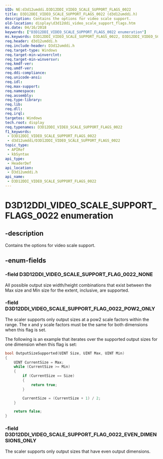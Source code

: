 ```yaml
---
UID: NE:d3d12umddi.D3D12DDI_VIDEO_SCALE_SUPPORT_FLAGS_0022
title: D3D12DDI_VIDEO_SCALE_SUPPORT_FLAGS_0022 (d3d12umddi.h)
description: Contains the options for video scale support.
old-location: display\d3d12ddi_video_scale_support_flags.htm
ms.date: 04/16/2018
keywords: ["D3D12DDI_VIDEO_SCALE_SUPPORT_FLAGS_0022 enumeration"]
ms.keywords: D3D12DDI_VIDEO_SCALE_SUPPORT_FLAGS_0022, D3D12DDI_VIDEO_SCALE_SUPPORT_FLAGS_0022 enumeration [Display Devices], D3D12DDI_VIDEO_SCALE_SUPPORT_FLAG_0020_NONE, D3D12DDI_VIDEO_SCALE_SUPPORT_FLAG_0022_EVEN_DIMENSIONS_ONLY, D3D12DDI_VIDEO_SCALE_SUPPORT_FLAG_0022_POW2_ONLY, d3d12umddi/D3D12DDI_VIDEO_SCALE_SUPPORT_FLAGS_0022, d3d12umddi/D3D12DDI_VIDEO_SCALE_SUPPORT_FLAG_0020_NONE, d3d12umddi/D3D12DDI_VIDEO_SCALE_SUPPORT_FLAG_0022_EVEN_DIMENSIONS_ONLY, d3d12umddi/D3D12DDI_VIDEO_SCALE_SUPPORT_FLAG_0022_POW2_ONLY, display.d3d12ddi_video_scale_support_flags
req.header: d3d12umddi.h
req.include-header: D3d12umddi.h
req.target-type: Windows
req.target-min-winverclnt: 
req.target-min-winversvr: 
req.kmdf-ver: 
req.umdf-ver: 
req.ddi-compliance: 
req.unicode-ansi: 
req.idl: 
req.max-support: 
req.namespace: 
req.assembly: 
req.type-library: 
req.lib: 
req.dll: 
req.irql: 
targetos: Windows
tech.root: display
req.typenames: D3D12DDI_VIDEO_SCALE_SUPPORT_FLAGS_0022
f1_keywords:
 - D3D12DDI_VIDEO_SCALE_SUPPORT_FLAGS_0022
 - d3d12umddi/D3D12DDI_VIDEO_SCALE_SUPPORT_FLAGS_0022
topic_type:
 - APIRef
 - kbSyntax
api_type:
 - HeaderDef
api_location:
 - D3d12umddi.h
api_name:
 - D3D12DDI_VIDEO_SCALE_SUPPORT_FLAGS_0022
---
```


# D3D12DDI_VIDEO_SCALE_SUPPORT_FLAGS_0022 enumeration


## -description

Contains the options for video scale support.

## -enum-fields

### -field D3D12DDI_VIDEO_SCALE_SUPPORT_FLAG_0022_NONE

All possible output size width/height combinations that exist between the Max size and Min size for the extent, inclusive, are supported.

### -field D3D12DDI_VIDEO_SCALE_SUPPORT_FLAG_0022_POW2_ONLY

The scaler supports only output sizes at a pow2 scale factors within the range. The x and y scale factors must be the same for both dimensions when this flag is set.

The following is an example that iterates over the supported output sizes for one dimension when this flag is set:

```c
bool OutputSizeSupported(UINT Size, UINT Max, UINT Min)
{
    UINT CurrentSize = Max;
    while (CurrentSize >= Min)
    {
        if (CurrentSize == Size)
        {
            return true;
        }

        CurrentSize = (CurrentSize + 1) / 2;
    }

    return false;
}
```

### -field D3D12DDI_VIDEO_SCALE_SUPPORT_FLAG_0022_EVEN_DIMENSIONS_ONLY

The scaler supports only output sizes that have even output dimensions.

